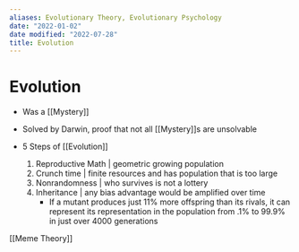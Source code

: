 ```yaml
---
aliases: Evolutionary Theory, Evolutionary Psychology
date: "2022-01-02"
date modified: "2022-07-28"
title: Evolution
---
```


# Evolution
- Was a [[Mystery]]
- Solved by Darwin, proof that not all [[Mystery]]s are unsolvable

- 5 Steps of [[Evolution]]
	1. Reproductive Math | geometric growing population
	2. Crunch time | finite resources and has population that is too large
	3. Nonrandomness | who survives is not a lottery
	4. Inheritance | any bias advantage would be amplified over time
		- If a mutant produces just 11% more offspring than its rivals, it can represent its representation in the population from .1% to 99.9% in just over 4000 generations

[[Meme Theory]]
